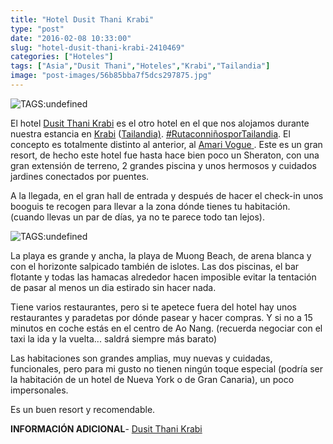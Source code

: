 ```yaml
---
title: "Hotel Dusit Thani Krabi"
type: "post"
date: "2016-02-08 10:33:00"
slug: "hotel-dusit-thani-krabi-2410469"
categories: ["Hoteles"]
tags: ["Asia","Dusit Thani","Hoteles","Krabi","Tailandia"]
image: "post-images/56b85bba7f5dcs297875.jpg"
---
```


![ TAGS:undefined](post-images/56b85bba7f5dcs297875.jpg "Dusit Thani Krabi")  
  
El hotel [Dusit Thani Krabi](http://www.booking.com/hotel/th/dusit-thani-krabi-beach-resort.html?aid=1294466&no_rooms=1&group_adults=1) es el otro hotel en el que nos alojamos durante nuestra estancia en [Krabi](http://www.missviajes.com/krabi-paraiso-donde-descansar-relajarse-2407662) ([Tailandia)](http://www.missviajes.com/ruta-ninos-tailandia-2169488). [\#RutaconniñosporTailandia](http://37.139.23.144/tailandia-ideal-viajar-ninos-2178570). El concepto es totalmente distinto al anterior, al [Amari Vogue](http://www.missviajes.com/hotel-amari-vogue-krabi-2409099)[ ](http://37.139.23.144/hotel-amari-vogue-krabi-2409099). Este es un gran resort, de hecho este hotel fue hasta hace bien poco un Sheraton, con una gran extensión de terreno, 2 grandes piscina y unos hermosos y cuidados jardines conectados por puentes.  
  
A la llegada, en el gran hall de entrada y después de hacer el check-in unos booguis te recogen para llevar a la zona dónde tienes tu habitación. (cuando llevas un par de días, ya no te parece todo tan lejos).  
  
![ TAGS:undefined](post-images/56b857aca60dcs86959.jpg "playa de Muong Beach by missviajes")  
  
La playa es grande y ancha, la playa de Muong Beach, de arena blanca y con el horizonte salpicado también de islotes. Las dos piscinas, el bar flotante y todas las hamacas alrededor hacen imposible evitar la tentación de pasar al menos un dia estirado sin hacer nada.  
  
Tiene varios restaurantes, pero si te apetece fuera del hotel hay unos restaurantes y paradetas por dónde pasear y hacer compras. Y si no a 15 minutos en coche estás en el centro de Ao Nang. (recuerda negociar con el taxi la ida y la vuelta... saldrá siempre más barato)  
  
Las habitaciones son grandes amplias, muy nuevas y cuidadas, funcionales, pero para mi gusto no tienen ningún toque especial (podría ser la habitación de un hotel de Nueva York o de Gran Canaria), un poco impersonales.  
  
Es un buen resort y recomendable.  
  
**INFORMACIÓN ADICIONAL**- [Dusit Thani Krabi ](http://www.booking.com/hotel/th/dusit-thani-krabi-beach-resort.html?aid=1294466&no_rooms=1&group_adults=1)